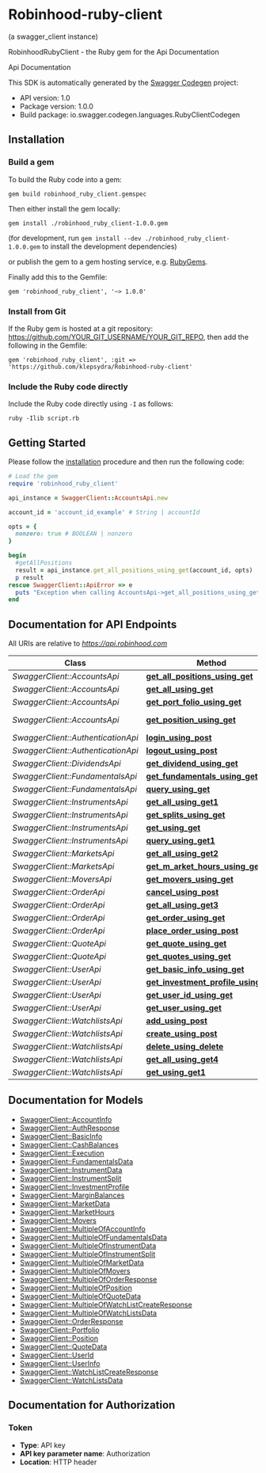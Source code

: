 # Robinhood-ruby-client
(a swagger_client instance)

RobinhoodRubyClient - the Ruby gem for the Api Documentation

Api Documentation

This SDK is automatically generated by the [Swagger Codegen](https://github.com/swagger-api/swagger-codegen) project:

- API version: 1.0
- Package version: 1.0.0
- Build package: io.swagger.codegen.languages.RubyClientCodegen

## Installation

### Build a gem

To build the Ruby code into a gem:

```shell
gem build robinhood_ruby_client.gemspec
```

Then either install the gem locally:

```shell
gem install ./robinhood_ruby_client-1.0.0.gem
```
(for development, run `gem install --dev ./robinhood_ruby_client-1.0.0.gem` to install the development dependencies)

or publish the gem to a gem hosting service, e.g. [RubyGems](https://rubygems.org/).

Finally add this to the Gemfile:

    gem 'robinhood_ruby_client', '~> 1.0.0'

### Install from Git

If the Ruby gem is hosted at a git repository: https://github.com/YOUR_GIT_USERNAME/YOUR_GIT_REPO, then add the following in the Gemfile:

    gem 'robinhood_ruby_client', :git => 'https://github.com/klepsydra/Robinhood-ruby-client'

### Include the Ruby code directly

Include the Ruby code directly using `-I` as follows:

```shell
ruby -Ilib script.rb
```

## Getting Started

Please follow the [installation](#installation) procedure and then run the following code:
```ruby
# Load the gem
require 'robinhood_ruby_client'

api_instance = SwaggerClient::AccountsApi.new

account_id = 'account_id_example' # String | accountId

opts = { 
  nonzero: true # BOOLEAN | nonzero
}

begin
  #getAllPositions
  result = api_instance.get_all_positions_using_get(account_id, opts)
  p result
rescue SwaggerClient::ApiError => e
  puts "Exception when calling AccountsApi->get_all_positions_using_get: #{e}"
end

```

## Documentation for API Endpoints

All URIs are relative to *https://api.robinhood.com*

Class | Method | HTTP request | Description
------------ | ------------- | ------------- | -------------
*SwaggerClient::AccountsApi* | [**get_all_positions_using_get**](docs/AccountsApi.md#get_all_positions_using_get) | **GET** /accounts/{accountId}/positions/ | getAllPositions
*SwaggerClient::AccountsApi* | [**get_all_using_get**](docs/AccountsApi.md#get_all_using_get) | **GET** /accounts/ | getAll
*SwaggerClient::AccountsApi* | [**get_port_folio_using_get**](docs/AccountsApi.md#get_port_folio_using_get) | **GET** /accounts/{accountId}/portfolio/ | getPortFolio
*SwaggerClient::AccountsApi* | [**get_position_using_get**](docs/AccountsApi.md#get_position_using_get) | **GET** /accounts/{accountId}/positions/{positionId}/ | getPosition
*SwaggerClient::AuthenticationApi* | [**login_using_post**](docs/AuthenticationApi.md#login_using_post) | **POST** /api-token-auth/ | login
*SwaggerClient::AuthenticationApi* | [**logout_using_post**](docs/AuthenticationApi.md#logout_using_post) | **POST** /api-token-logout/ | logout
*SwaggerClient::DividendsApi* | [**get_dividend_using_get**](docs/DividendsApi.md#get_dividend_using_get) | **GET** /dividends/{id}/ | getDividend
*SwaggerClient::FundamentalsApi* | [**get_fundamentals_using_get**](docs/FundamentalsApi.md#get_fundamentals_using_get) | **GET** /fundamentals/{symbol}/ | getFundamentals
*SwaggerClient::FundamentalsApi* | [**query_using_get**](docs/FundamentalsApi.md#query_using_get) | **GET** /fundamentals/ | query
*SwaggerClient::InstrumentsApi* | [**get_all_using_get1**](docs/InstrumentsApi.md#get_all_using_get1) | **GET** /instruments | getAll
*SwaggerClient::InstrumentsApi* | [**get_splits_using_get**](docs/InstrumentsApi.md#get_splits_using_get) | **GET** /instruments/{instrument_id}/splits/ | getSplits
*SwaggerClient::InstrumentsApi* | [**get_using_get**](docs/InstrumentsApi.md#get_using_get) | **GET** /instruments/{instrument_id}/ | get
*SwaggerClient::InstrumentsApi* | [**query_using_get1**](docs/InstrumentsApi.md#query_using_get1) | **GET** /instruments/ | query
*SwaggerClient::MarketsApi* | [**get_all_using_get2**](docs/MarketsApi.md#get_all_using_get2) | **GET** /markets | getAll
*SwaggerClient::MarketsApi* | [**get_m_arket_hours_using_get**](docs/MarketsApi.md#get_m_arket_hours_using_get) | **GET** /markets/{mic}/hours/{date}/ | getMArketHours
*SwaggerClient::MoversApi* | [**get_movers_using_get**](docs/MoversApi.md#get_movers_using_get) | **GET** /midlands/movers/sp500/ | getMovers
*SwaggerClient::OrderApi* | [**cancel_using_post**](docs/OrderApi.md#cancel_using_post) | **POST** /orders/{order_id}/cancel/ | cancel
*SwaggerClient::OrderApi* | [**get_all_using_get3**](docs/OrderApi.md#get_all_using_get3) | **GET** /orders/ | getAll
*SwaggerClient::OrderApi* | [**get_order_using_get**](docs/OrderApi.md#get_order_using_get) | **GET** /orders/{order_id}/ | getOrder
*SwaggerClient::OrderApi* | [**place_order_using_post**](docs/OrderApi.md#place_order_using_post) | **POST** /orders/ | placeOrder
*SwaggerClient::QuoteApi* | [**get_quote_using_get**](docs/QuoteApi.md#get_quote_using_get) | **GET** /quotes/{symbol}/ | getQuote
*SwaggerClient::QuoteApi* | [**get_quotes_using_get**](docs/QuoteApi.md#get_quotes_using_get) | **GET** /quotes/ | getQuotes
*SwaggerClient::UserApi* | [**get_basic_info_using_get**](docs/UserApi.md#get_basic_info_using_get) | **GET** /user/basic_info/ | getBasicInfo
*SwaggerClient::UserApi* | [**get_investment_profile_using_get**](docs/UserApi.md#get_investment_profile_using_get) | **GET** /user/investment_profile/ | getInvestmentProfile
*SwaggerClient::UserApi* | [**get_user_id_using_get**](docs/UserApi.md#get_user_id_using_get) | **GET** /user/id/ | getUserId
*SwaggerClient::UserApi* | [**get_user_using_get**](docs/UserApi.md#get_user_using_get) | **GET** /user/ | getUser
*SwaggerClient::WatchlistsApi* | [**add_using_post**](docs/WatchlistsApi.md#add_using_post) | **POST** /watchlists/Default/bulk_add/ | add
*SwaggerClient::WatchlistsApi* | [**create_using_post**](docs/WatchlistsApi.md#create_using_post) | **POST** /watchlists/ | create
*SwaggerClient::WatchlistsApi* | [**delete_using_delete**](docs/WatchlistsApi.md#delete_using_delete) | **DELETE** /watchlists/{name}/{instrumentId} | delete
*SwaggerClient::WatchlistsApi* | [**get_all_using_get4**](docs/WatchlistsApi.md#get_all_using_get4) | **GET** /watchlists/ | getAll
*SwaggerClient::WatchlistsApi* | [**get_using_get1**](docs/WatchlistsApi.md#get_using_get1) | **GET** /watchlists/{name}/ | get


## Documentation for Models

 - [SwaggerClient::AccountInfo](docs/AccountInfo.md)
 - [SwaggerClient::AuthResponse](docs/AuthResponse.md)
 - [SwaggerClient::BasicInfo](docs/BasicInfo.md)
 - [SwaggerClient::CashBalances](docs/CashBalances.md)
 - [SwaggerClient::Execution](docs/Execution.md)
 - [SwaggerClient::FundamentalsData](docs/FundamentalsData.md)
 - [SwaggerClient::InstrumentData](docs/InstrumentData.md)
 - [SwaggerClient::InstrumentSplit](docs/InstrumentSplit.md)
 - [SwaggerClient::InvestmentProfile](docs/InvestmentProfile.md)
 - [SwaggerClient::MarginBalances](docs/MarginBalances.md)
 - [SwaggerClient::MarketData](docs/MarketData.md)
 - [SwaggerClient::MarketHours](docs/MarketHours.md)
 - [SwaggerClient::Movers](docs/Movers.md)
 - [SwaggerClient::MultipleOfAccountInfo](docs/MultipleOfAccountInfo.md)
 - [SwaggerClient::MultipleOfFundamentalsData](docs/MultipleOfFundamentalsData.md)
 - [SwaggerClient::MultipleOfInstrumentData](docs/MultipleOfInstrumentData.md)
 - [SwaggerClient::MultipleOfInstrumentSplit](docs/MultipleOfInstrumentSplit.md)
 - [SwaggerClient::MultipleOfMarketData](docs/MultipleOfMarketData.md)
 - [SwaggerClient::MultipleOfMovers](docs/MultipleOfMovers.md)
 - [SwaggerClient::MultipleOfOrderResponse](docs/MultipleOfOrderResponse.md)
 - [SwaggerClient::MultipleOfPosition](docs/MultipleOfPosition.md)
 - [SwaggerClient::MultipleOfQuoteData](docs/MultipleOfQuoteData.md)
 - [SwaggerClient::MultipleOfWatchListCreateResponse](docs/MultipleOfWatchListCreateResponse.md)
 - [SwaggerClient::MultipleOfWatchListsData](docs/MultipleOfWatchListsData.md)
 - [SwaggerClient::OrderResponse](docs/OrderResponse.md)
 - [SwaggerClient::Portfolio](docs/Portfolio.md)
 - [SwaggerClient::Position](docs/Position.md)
 - [SwaggerClient::QuoteData](docs/QuoteData.md)
 - [SwaggerClient::UserId](docs/UserId.md)
 - [SwaggerClient::UserInfo](docs/UserInfo.md)
 - [SwaggerClient::WatchListCreateResponse](docs/WatchListCreateResponse.md)
 - [SwaggerClient::WatchListsData](docs/WatchListsData.md)


## Documentation for Authorization


### Token

- **Type**: API key
- **API key parameter name**: Authorization
- **Location**: HTTP header

